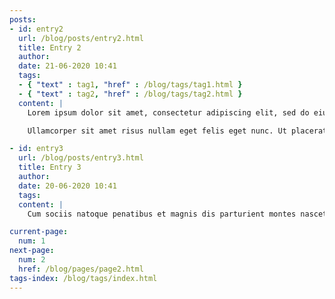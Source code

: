 ```yaml
---
posts:
- id: entry2
  url: /blog/posts/entry2.html
  title: Entry 2
  author:
  date: 21-06-2020 10:41
  tags:
  - { "text" : tag1, "href" : /blog/tags/tag1.html }
  - { "text" : tag2, "href" : /blog/tags/tag2.html }
  content: |
    Lorem ipsum dolor sit amet, consectetur adipiscing elit, sed do eiusmod tempor incididunt ut labore et dolore magna aliqua. 

    Ullamcorper sit amet risus nullam eget felis eget nunc. Ut placerat orci nulla pellentesque. Velit euismod in pellentesque massa. Nisl suscipit adipiscing bibendum est. [read more](/blog/posts/entry2.html)

- id: entry3
  url: /blog/posts/entry3.html
  title: Entry 3
  author:
  date: 20-06-2020 10:41
  tags:
  content: |
    Cum sociis natoque penatibus et magnis dis parturient montes nascetur. Lectus quam id leo in vitae turpis massa. Eget velit aliquet sagittis id. Tincidunt nunc pulvinar sapien et ligula. Etiam sit amet nisl purus. Feugiat in ante metus dictum. Tortor condimentum lacinia quis vel eros donec ac odio tempor. Pellentesque massa placerat duis ultricies lacus sed turpis tincidunt id. Porta lorem mollis aliquam ut. Mus mauris vitae ultricies leo integer malesuada. Lectus arcu bibendum at varius. Malesuada pellentesque elit eget gravida. Diam phasellus vestibulum lorem sed risus. Amet tellus cras adipiscing enim eu turpis. Nulla at volutpat diam ut venenatis... [read more](/blog/posts/entry3.html)

current-page:
  num: 1
next-page:
  num: 2
  href: /blog/pages/page2.html
tags-index: /blog/tags/index.html
---
```

